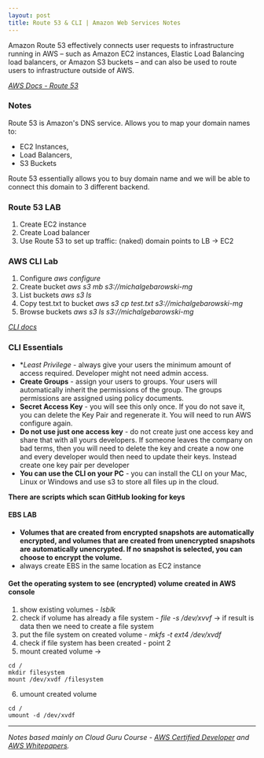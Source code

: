 ```yaml
---
layout: post
title: Route 53 & CLI | Amazon Web Services Notes 
---
```


Amazon Route 53 effectively connects user requests to infrastructure running in AWS – such as Amazon EC2 instances, Elastic Load Balancing load balancers, or Amazon S3 buckets – and can also be used to route users to infrastructure outside of AWS.

*[AWS Docs - Route 53](https://docs.aws.amazon.com/Route53/latest/DeveloperGuide/Welcome.html)*

### Notes

Route 53 is Amazon's DNS service. Allows you to map your domain names to:
- EC2 Instances, 
- Load Balancers, 
- S3 Buckets

Route 53 essentially allows you to buy domain name and we will be able to connect this domain to 3 different backend.

### Route 53 LAB

1. Create EC2 instance
2. Create Load balancer
3. Use Route 53 to set up traffic: (naked) domain points to LB -> EC2

### AWS CLI Lab

1. Configure *aws configure*
2. Create bucket *aws s3 mb s3://michalgebarowski-mg*
3. List buckets *aws s3 ls*
4. Copy test.txt to bucket *aws s3 cp test.txt s3://michalgebarowski-mg*
5. Browse buckets *aws s3 ls s3://michalgebarowski-mg*

*[CLI docs](https://docs.aws.amazon.com/cli/latest/index.html)*

### CLI Essentials

- **Least Privilege* - always give your users the minimum amount of access required. Developer might not need admin access. 
- **Create Groups** - assign your users to groups. Your users will automatically inherit the permissions of the group. The groups permissions are assigned using policy documents.
- **Secret Access Key** - you will see this only once. If you do not save it, you can delete the Key Pair and regenerate it. You will need to run AWS configure again. 
- **Do not use just one access key** - do not create just one access key and share that with all yours developers. If someone leaves the company on bad terms, then you will need to delete the key and create a now one and every developer would then need to update their keys. Instead create one key pair per developer
- **You can use the CLI on your PC** - you can install the CLI on your Mac, Linux or Windows and use s3 to store all files up in the cloud. 

**There are scripts which scan GitHub looking for keys**

#### EBS LAB

- **Volumes that are created from encrypted snapshots are automatically encrypted, and volumes that are created from unencrypted snapshots are automatically unencrypted. If no snapshot is selected, you can choose to encrypt the volume.**
- always create EBS in the same location as EC2 instance

#### Get the operating system to see (encrypted) volume created in AWS console

1. show existing volumes - *lsblk*
2. check if volume has already a file system - *file -s /dev/xvvf* -> if result is data then we need to create a file system
3. put the file system on created volume - *mkfs -t ext4 /dev/xvdf*
4. check if file system has been created - point 2
5. mount created volume -> 
```
cd /
mkdir filesystem
mount /dev/xvdf /filesystem
```
6. umount created volume 
```
cd /
umount -d /dev/xvdf 
```

------------
*Notes based mainly on Cloud Guru Course - [AWS Certified Developer](https://acloud.guru/learn/aws-certified-developer-associate-june-2018) and [AWS Whitepapers](https://aws.amazon.com/whitepapers/
).*
